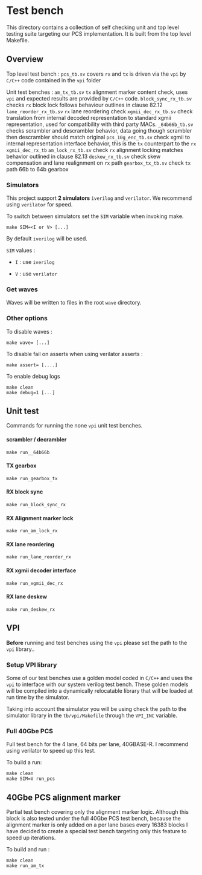 # Test bench

This directory contains a collection of self checking unit and top level testing suite
targeting our PCS implementation.
It is built from the top level Makefile.

## Overview

Top level test bench :
`pcs_tb.sv` covers `rx` and `tx` is driven via the `vpi` by `C/C++` code contained in the `vpi` folder

Unit test benches : 
`am_tx_tb.sv` `tx` alignment marker content check, uses `vpi` and expected results are provided by `C/C++` code.
`block_sync_rx_tb.sv`  checks `rx` block lock follows behaviour outlines in clause 82.12 
`lane_reorder_rx_tb.sv` `rx` lane reordering check 
`xgmii_dec_rx_tb.sv` check translation from internal decoded 
    representation to standard xgmii representation, used for compatibility
    with third party MACs.
`_64b66b_tb.sv` checks scrambler and descrambler behavior, data going though
    scrambler then descrambler should match original
`pcs_10g_enc_tb.sv` check xgmii to internal representation interface behavior,
    this is the `tx` counterpart to the `rx` `xgmii_dec_rx_tb`
`am_lock_rx_tb.sv` check `rx` alignment locking matches behavior outlined in clause 82.13
`deskew_rx_tb.sv` check skew compensation and lane realignment on `rx` path
`gearbox_tx_tb.sv` check `tx` path 66b to 64b gearbox 


### Simulators 

This project support **2 simulators** `iverilog` and `verilator`.
We recommend using `verilator` for speed.

To switch between simulators set the `SIM` variable when invoking make.
```
make SIM=<I or V> [...]
```

By default `iverilog` will be used.

`SIM` values :

- `I` : use `iverilog`

- `V` : use `verilator`

### Get waves

Waves will be written to files in the root `wave` directory.

### Other options

To disable waves :
```
make wave= [...]
```

To disable fail on asserts when using verilator asserts :
```
make assert= [....]
```

To enable debug logs
```
make clean
make debug=1 [...]
```
## Unit test 

Commands for running the none `vpi` unit test benches.

#### scrambler / decrambler
```
make run__64b66b
```

#### TX gearbox
```
make run_gearbox_tx
```

#### RX block sync
```
make run_block_sync_rx
```

#### RX Alignment marker lock
```
make run_am_lock_rx
```

#### RX lane reordering 
```
make run_lane_reorder_rx
```

#### RX xgmii decoder interface 
```
make run_xgmii_dec_rx
```

#### RX lane deskew
```
make run_deskew_rx
```
 
## VPI

**Before** running and test benches using the `vpi` please set the path to the
`vpi` library..

### Setup VPI library

Some of our test benches use a golden model coded in `C/C++` and uses the `vpi` to interface
with our system verilog test bench.
These golden models will be compiled into a dynamically relocatable library that will
be loaded at run time by the simulator.

Taking into account the simulator you will be using check the path to the simulator library 
in the `tb/vpi/Makefile` through the `VPI_INC` variable. 


### Full 40Gbe PCS

Full test bench for the 4 lane, 64 bits per lane, 40GBASE-R.
I recommend using verilator to speed up this test.

To build a run:
```
make clean
make SIM=V run_pcs
```

## 40Gbe PCS alignment marker

Partial test bench covering only the alignment marker logic. 
Although this block is also tested under the full 40Gbe PCS test bench, 
because the alignment marker is only added on a per lane bases every 16383 blocks
I have decided to create a special test bench targeting only this feature to speed
up iterations.

To build and run :
```
make clean
make run_am_tx
```


